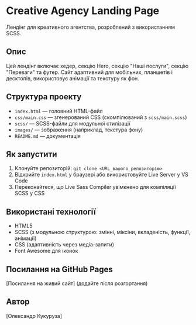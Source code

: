 # Creative Agency Landing Page

Лендінг для креативного агентства, розроблений з використанням SCSS.

## Опис
Цей лендінг включає хедер, секцію Hero, секцію "Наші послуги", секцію "Переваги" та футер. Сайт адаптивний для мобільних, планшетів і десктопів, використовує анімації та текстуру як фон.

## Структура проекту
- `index.html` — головний HTML-файл
- `css/main.css` — згенерований CSS (скомпілюваний з `scss/main.scss`)
- `scss/` — SCSS-файли для модульної стилізації
- `images/` — зображення (наприклад, текстура фону)
- `README.md` — документація

## Як запустити
1. Клонуйте репозиторій: `git clone <URL_вашого_репозиторію>`
2. Відкрийте `index.html` у браузері або використовуйте Live Server у VS Code
3. Переконайтеся, що Live Sass Compiler увімкнено для компіляції SCSS у CSS

## Використані технології
- HTML5
- SCSS (з модульною структурою: змінні, міксіни, вкладеність, функції, анімації)
- CSS (адаптивність через медіа-запити)
- Font Awesome для іконок

## Посилання на GitHub Pages
[Посилання на живий сайт] (додайте після розгортання)

## Автор
[Олександр Кукуруза]